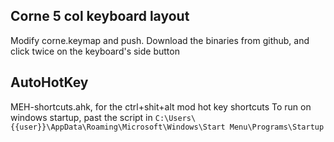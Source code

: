 ## Corne 5 col keyboard layout

Modify corne.keymap and push. Download the binaries from github, and click twice on the keyboard's side button

## AutoHotKey

MEH-shortcuts.ahk, for the ctrl+shit+alt mod hot key shortcuts
To run on windows startup, past the script in `C:\Users\{{user}}\AppData\Roaming\Microsoft\Windows\Start Menu\Programs\Startup`
